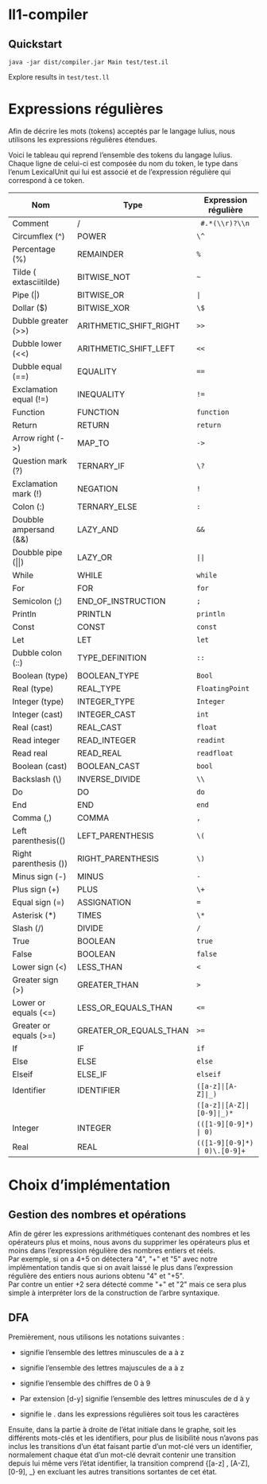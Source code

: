 # ll1-compiler

## Quickstart

```
java -jar dist/compiler.jar Main test/test.il   
```

Explore results in `test/test.ll`

# Expressions régulières

Afin de décrire les mots (tokens) acceptés par le langage Iulius, nous
utilisons les expressions régulières étendues.

Voici le tableau qui reprend l’ensemble des tokens du langage Iulius.
Chaque ligne de celui-ci est composée du nom du token, le type dans
l’enum LexicalUnit qui lui est associé et de l’expression régulière qui
correspond à ce token.  

<div class="tabular">
  
| **Nom**                     | **Type**                  | **Expression régulière**        |
|-----------------------------|---------------------------|---------------------------------|
| Comment                     | /                         | ` #.*(\\r)?\\n`                 |
| Circumflex (^)              | POWER                     | ` \^ `                          |
| Percentage (\%)             | REMAINDER                 | ` % `                           |
| Tilde (   extasciitilde)    | BITWISE\_NOT              | ` ~ `                           |
| Pipe (\|)                   | BITWISE\_OR               | ` \| `                          |
| Dollar (\$)                 | BITWISE\_XOR              | ` \$ `                          |
| Dubble greater (>>)         | ARITHMETIC\_SHIFT\_RIGHT  | ` >> `                          |
| Dubble lower (<<)           | ARITHMETIC\_SHIFT\_LEFT   | ` << `                          |
| Dubble equal (==)           | EQUALITY                  | ` == `                          |
| Exclamation equal (!=)      | INEQUALITY                | ` != `                          |
| Function                    | FUNCTION                  | ` function `                    |
| Return                      | RETURN                    | ` return `                      |
| Arrow right (->)            | MAP\_TO                   | ` -> `                          |
| Question mark (?)           | TERNARY\_IF               | ` \? `                          |
| Exclamation mark (!)        | NEGATION                  | ` ! `                           |
| Colon (:)                   | TERNARY\_ELSE             | ` : `                           |
| Doubble ampersand (&&)      | LAZY\_AND                 | ` && `                          |
| Doubble pipe (\|\|)         | LAZY\_OR                  | ` \|\| `                        |
| While                       | WHILE                     | ` while `                       |
| For                         | FOR                       | ` for `                         |
| Semicolon (;)               | END\_OF\_INSTRUCTION      | ` ; `                           |
| Println                     | PRINTLN                   | ` println `                     |
| Const                       | CONST                     | ` const `                       |
| Let                         | LET                       | ` let `                         |
| Dubble colon (::)           | TYPE\_DEFINITION          | ` :: `                          |
| Boolean (type)              | BOOLEAN\_TYPE             | ` Bool `                        |
| Real (type)                 | REAL\_TYPE                | ` FloatingPoint `               |
| Integer (type)              | INTEGER\_TYPE             | ` Integer `                     |
| Integer (cast)              | INTEGER\_CAST             | ` int `                         |
| Real (cast)                 | REAL\_CAST                | ` float `                       |
| Read integer                | READ\_INTEGER             | ` readint `                     |
| Read real                   | READ\_REAL                | ` readfloat `                   |
| Boolean (cast)              | BOOLEAN\_CAST             | ` bool `                        |
| Backslash (\\)              | INVERSE\_DIVIDE           | ` \\ `                          |
| Do                          | DO                        | ` do `                          |
| End                         | END                       | ` end `                         |
| Comma (,)                   | COMMA                     | ` , `                           |
| Left parenthesis(()         | LEFT\_PARENTHESIS         | ` \( `                          |
| Right parenthesis ())       | RIGHT\_PARENTHESIS        | ` \) `                          |
| Minus sign (-)              | MINUS                     | ` - `                           |
| Plus sign (+)               | PLUS                      | ` \+ `                          |
| Equal sign (=)              | ASSIGNATION               | ` = `                           |
| Asterisk (*)                | TIMES                     | ` \* `                          |
| Slash (/)                   | DIVIDE                    | ` / `                           |
| True                        | BOOLEAN                   | ` true `                        |
| False                       | BOOLEAN                   | ` false `                       |
| Lower sign (<)              | LESS\_THAN                | ` < `                           |
| Greater sign (>)            | GREATER\_THAN             | ` > `                           |
| Lower or equals (<=)        | LESS\_OR\_EQUALS\_THAN    | ` <= `                          |
| Greater or equals (>=)      | GREATER\_OR\_EQUALS\_THAN | ` >= `                          |
| If                          | IF                        | ` if `                          |
| Else                        | ELSE                      | ` else `                        |
| Elseif                      | ELSE\_IF                  | ` elseif `                      |
| Identifier                  | IDENTIFIER                | ` ([a-z]\|[A-Z]\|_) `           |
|                             |                           | ` ([a-z]\|[A-Z]\|[0-9]\|_)* `   |
| Integer                     | INTEGER                   | ` (([1-9][0-9]*) \| 0) `         |
| Real                        | REAL                      | ` (([1-9][0-9]*) \| 0)\.[0-9]+ ` |


</div>

# Choix d’implémentation

## Gestion des nombres et opérations

Afin de gérer les expressions arithmétiques contenant des nombres et les
opérateurs plus et moins, nous avons du supprimer les opérateurs plus et
moins dans l’expression régulière des nombres entiers et réels.  
Par exemple, si on a 4+5 on détectera "4", "+" et "5" avec notre
implémentation tandis que si on avait laissé le plus dans l’expression
régulière des entiers nous aurions obtenu "4" et "+5".  
Par contre un entier +2 sera détecté comme "+" et "2" mais ce sera plus
simple à interpréter lors de la construction de l’arbre syntaxique.

## DFA

Premièrement, nous utilisons les notations suivantes :

-   signifie l’ensemble des lettres minuscules de a à z

-   signifie l’ensemble des lettres majuscules de a à z

-   signifie l’ensemble des chiffres de 0 à 9

-   Par extension \[d-y\] signifie l’ensemble des lettres minuscules de
    d à y

-   signifie le . dans les expressions régulières soit tous les
    caractères

Ensuite, dans la partie à droite de l’état initiale dans le graphe, soit
les différents mots-clés et les identifiers, pour plus de lisibilité
nous n’avons pas inclus les transitions d’un état faisant partie d’un
mot-clé vers un identifier, normalement chaque état d’un mot-clé devrait
contenir une transition depuis lui même vers l’état identifier, la
transition comprend {\[a-z\] , \[A-Z\], \[0-9\], \_} en excluant les
autres transitions sortantes de cet état.
